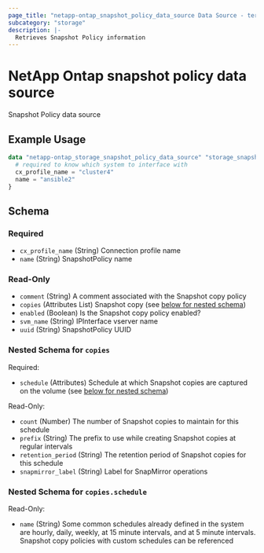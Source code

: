 ```yaml
---
page_title: "netapp-ontap_snapshot_policy_data_source Data Source - terraform-provider-netapp-ontap"
subcategory: "storage"
description: |-
  Retrieves Snapshot Policy information
---
```


# NetApp Ontap snapshot policy data source

Snapshot Policy data source

## Example Usage
```terraform
data "netapp-ontap_storage_snapshot_policy_data_source" "storage_snapshot_policy" {
  # required to know which system to interface with
  cx_profile_name = "cluster4"
  name = "ansible2"
}
```


<!-- schema generated by tfplugindocs -->
## Schema

### Required

- `cx_profile_name` (String) Connection profile name
- `name` (String) SnapshotPolicy name

### Read-Only

- `comment` (String) A comment associated with the Snapshot copy policy
- `copies` (Attributes List) Snapshot copy (see [below for nested schema](#nestedatt--copies))
- `enabled` (Boolean) Is the Snapshot copy policy enabled?
- `svm_name` (String) IPInterface vserver name
- `uuid` (String) SnapshotPolicy UUID

<a id="nestedatt--copies"></a>
### Nested Schema for `copies`

Required:

- `schedule` (Attributes) Schedule at which Snapshot copies are captured on the volume (see [below for nested schema](#nestedatt--copies--schedule))

Read-Only:

- `count` (Number) The number of Snapshot copies to maintain for this schedule
- `prefix` (String) The prefix to use while creating Snapshot copies at regular intervals
- `retention_period` (String) The retention period of Snapshot copies for this schedule
- `snapmirror_label` (String) Label for SnapMirror operations

<a id="nestedatt--copies--schedule"></a>
### Nested Schema for `copies.schedule`

Read-Only:

- `name` (String) Some common schedules already defined in the system are hourly, daily, weekly, at 15 minute intervals, and at 5 minute intervals. Snapshot copy policies with custom schedules can be referenced


